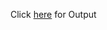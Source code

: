 Click [here](https://pratik19ap.github.io/Coding_Programs/Coursera%20HTML,%20CSS,%20and%20Javascript%20for%20Web%20Developers/Module2_Solution/index.html) for Output 
